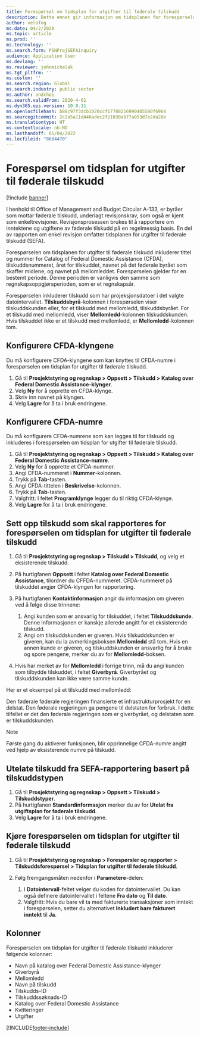 ```yaml
---
title: Forespørsel om tidsplan for utgifter til føderale tilskudd
description: Dette emnet gir informasjon om tidsplanen for forespørselen om tidsplan for utgifter til føderale tilskudd.
author: velofog
ms.date: 04/2/2020
ms.topic: article
ms.prod: ''
ms.technology: ''
ms.search.form: PSNProjSEFAinquiry
audience: Application User
ms.devlang: ''
ms.reviewer: johnmichalak
ms.tgt_pltfrm: ''
ms.custom: ''
ms.search.region: Global
ms.search.industry: public sector
ms.author: andchoi
ms.search.validFrom: 2020-4-01
ms.dyn365.ops.version: 10.0.11
ms.openlocfilehash: b88c97f3dcb1020ccf17788256990485580f6964
ms.sourcegitcommit: 2c2a5a11d446adec2f21030ab77a053d7e2da28e
ms.translationtype: HT
ms.contentlocale: nb-NO
ms.lasthandoff: 05/04/2022
ms.locfileid: "8684470"
---
```

# <a name="schedule-of-expenditures-of-federal-awards-inquiry"></a>Forespørsel om tidsplan for utgifter til føderale tilskudd

[!include [banner](../includes/banner.md)]

I henhold til Office of Management and Budget Circular A-133, er byråer som mottar føderale tilskudd, underlagt revisjonskrav, som også er kjent som enkeltrevisjoner. Revisjonsprosessen brukes til å rapportere om inntektene og utgiftene av føderale tilskudd på en regelmessig basis. En del av rapporten om enkel revisjon omfatter tidsplanen for utgifter til føderale tilskudd (SEFA).

Forespørselen om tidsplanen for utgifter til føderale tilskudd inkluderer tittel og nummer for Catalog of Federal Domestic Assistance (CFDA), tilskuddsnummeret, året for tilskuddet, navnet på det føderale byrået som skaffer midlene, og navnet på mellomleddet. Forespørselen gjelder for en bestemt periode. Denne perioden er vanligvis den samme som regnskapsoppgjørsperioden, som er et regnskapsår.

Forespørselen inkluderer tilskudd som har projeksjonsdatoer i det valgte datointervallet. **Tilskuddsbyrå**-kolonnen i forespørselen viser tilskuddskunden eller, for et tilskudd med mellomledd, tilskuddsbyrået. For et tilskudd med mellomledd, viser **Mellomledd**-kolonnen tilskuddskunden. Hvis tilskuddet ikke er et tilskudd med mellomledd, er **Mellomledd**-kolonnen tom.

## <a name="set-up-the-cfda-clusters"></a>Konfigurere CFDA-klyngene

Du må konfigurere CFDA-klyngene som kan knyttes til CFDA-numre i forespørselen om tidsplan for utgifter til føderale tilskudd.

1. Gå til **Prosjektstyring og regnskap \> Oppsett \> Tilskudd \> Katalog over Federal Domestic Assistance-klynger**.
2. Velg **Ny** for å opprette en CFDA-klynge.
3. Skriv inn navnet på klyngen.
4. Velg **Lagre** for å ta i bruk endringene.

## <a name="set-up-cfda-numbers"></a>Konfigurere CFDA-numre

Du må konfigurere CFDA-numrene som kan legges til for tilskudd og inkluderes i forespørselen om tidsplan for utgifter til føderale tilskudd.

1. Gå til **Prosjektstyring og regnskap \> Oppsett \> Tilskudd \> Katalog over Federal Domestic Assistance-numre**.
2. Velg **Ny** for å opprette et CFDA-nummer.
3. Angi CFDA-nummeret i **Nummer**-kolonnen.
4. Trykk på **Tab**-tasten.
5. Angi CFDA-tittelen i **Beskrivelse**-kolonnen.
6. Trykk på **Tab**-tasten.
7. Valgfritt: I feltet **Programklynge** legger du til riktig CFDA-klynge.
8. Velg **Lagre** for å ta i bruk endringene.

## <a name="set-up-grants-to-report-for-the-schedule-of-expenditures-of-federal-awards-inquiry"></a>Sett opp tilskudd som skal rapporteres for forespørselen om tidsplan for utgifter til føderale tilskudd

1. Gå til **Prosjektstyring og regnskap \> Tilskudd \> Tilskudd**, og velg et eksisterende tilskudd.
2. På hurtigfanen **Oppsett** i feltet **Katalog over Federal Domestic Assistance**, tilordner du CFFDA-nummeret. CFDA-nummeret på tilskuddet avgjør CFDA-klyngen for rapportering.
3. På hurtigfanen **Kontaktinformasjon** angir du informasjon om giveren ved å følge disse trinnene:

    1. Angi kunden som er ansvarlig for tilskuddet, i feltet **Tilskuddskunde**. Denne informasjonen er kanskje allerede angitt for et eksisterende tilskudd.
    2. Angi om tilskuddskunden er giveren. Hvis tilskuddskunden er giveren, kan du la avmerkingsboksen **Mellomledd** stå tom. Hvis en annen kunde er giveren, og tilskuddskunden er ansvarlig for å bruke og spore pengene, merker du av for **Mellomledd**-boksen.

4. Hvis har merket av for **Mellomledd** i forrige trinn, må du angi kunden som tilbydde tilskuddet, i feltet **Giverbyrå**. Giverbyrået og tilskuddskunden kan ikke være samme kunde.

Her er et eksempel på et tilskudd med mellomledd:

Den føderale føderale regjeringen finansierte et infrastrukturprosjekt for en delstat. Den føderale regjeringen ga pengene til delstaten for forbruk. I dette tilfellet er det den føderale regjeringen som er giverbyrået, og delstaten som er tilskuddskunden.

> [!NOTE] 
> Første gang du aktiverer funksjonen, blir opprinnelige CFDA-numre angitt ved hjelp av eksisterende numre på tilskudd.

## <a name="exclude-grants-from-sefa-reporting-based-on-the-grant-type"></a>Utelate tilskudd fra SEFA-rapportering basert på tilskuddstypen

1. Gå til **Prosjektstyring og regnskap \> Oppsett \> Tilskudd \> Tilskuddstyper**.
2. På hurtigfanen **Standardinformasjon** merker du av for **Utelat fra utgiftsplan for føderale tilskudd**.
3. Velg **Lagre** for å ta i bruk endringene.

## <a name="run-the-schedule-of-expenditures-of-federal-awards-inquiry"></a>Kjøre forespørselen om tidsplan for utgifter til føderale tilskudd

1. Gå til **Prosjektstyring og regnskap \> Forespørsler og rapporter \> Tilskuddsforespørsel \> Tidsplan for utgifter til føderale tilskudd**.
2. Følg fremgangsmåten nedenfor i **Parametere**-delen:

    1. I **Datointervall**-feltet velger du koden for datointervallet. Du kan også definere datointervallet i feltene **Fra dato** og **Til dato**.
    2. Valgfritt: Hvis du bare vil ta med fakturerte transaksjoner som inntekt i forespørselen, setter du alternativet **Inkludert bare fakturert inntekt** til **Ja**.

## <a name="columns"></a>Kolonner

Forespørselen om tidsplan for utgifter til føderale tilskudd inkluderer følgende kolonner:

- Navn på katalog over Federal Domestic Assistance-klynger
- Giverbyrå
- Mellomledd
- Navn på tilskudd
- Tilskudds-ID
- Tilskuddssøknads-ID
- Katalog over Federal Domestic Assistance
- Kvitteringer
- Utgifter


[!INCLUDE[footer-include](../includes/footer-banner.md)]